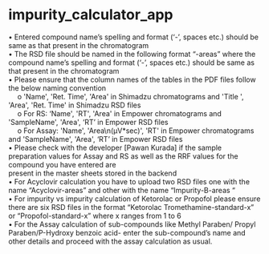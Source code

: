 # impurity_calculator_app
•	Entered compound name’s spelling and format (‘-’, spaces etc.) should be same as that present in the chromatogram <br />
•	The RSD file should be named in the following format “<compound name>-areas” where the compound name’s spelling and format (‘-’, spaces etc.) should be same as that present in the chromatogram <br />
•	Please ensure that the column names of the tables in the PDF files follow the below naming convention <br />
&emsp; o 'Name', 'Ret. Time', 'Area' in Shimadzu chromatograms and 'Title ', 'Area', 'Ret. Time' in Shimadzu RSD files <br />
&emsp; o For RS:  ‘Name', 'RT', 'Area' in Empower chromatograms and 'SampleName', 'Area', ‘RT’ in Empower RSD files <br />
&emsp; o	For Assay: 'Name', 'Area\n(µV*sec)', 'RT' in Empower chromatograms and 'SampleName', 'Area', ‘RT’ in Empower RSD files <br />
•	Please check with the developer [Pawan Kurada] if the sample preparation values for Assay and RS as well as the RRF values for the compound you have entered are <br />present in the master sheets stored in the backend <br />
•	For Acyclovir calculation you have to upload two RSD files one with the name “Acyclovir-areas” and other with the name “Impurity-B-areas “<br />
•	For impurity vs impurity calculation of Ketorolac or Propofol please ensure there are six RSD files in the format “Ketorolac Tromethamine-standard-x” or “Propofol-standard-x” where x ranges from 1 to 6 <br />
•	For the Assay calculation of sub-compounds like Methyl Paraben/ Propyl Paraben/P-Hydroxy benzoic acid- enter the sub-compound’s name and other details and proceed with the assay calculation as usual. <br />
